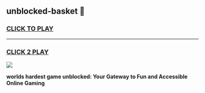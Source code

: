 
## unblocked-basket 👋
<h3>
<a href="https://premium.freeplayer.one?title=unblocked-basket&ref=14F">CLICK TO PLAY</a></h3>
<hr>

<h3>
<a href="https://premium.freeplayer.one?title=unblocked-basket&ref=14F">CLICK 2 PLAY</a>
  
</h3>

<a href="https://premium.freeplayer.one?title=unblocked-basket&ref=12F/"><img src="https://clearcache.store/games.png"></a>


**worlds hardest game unblocked: Your Gateway to Fun and Accessible Online Gaming**
